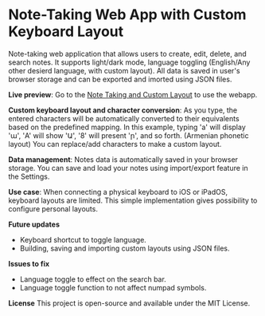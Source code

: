 # Note-Taking Web App with Custom Keyboard Layout

Note-taking web application that allows users to create, edit, delete, and search notes. It supports light/dark mode, language toggling (English/Any other desierd language, with custom layout). All data is saved in user's browser storage and can be exported and imorted using JSON files.

**Live preview**: Go to the [Note Taking and Custom Layout](https://samuelabyan.github.io/note-taking-custom-keylayout) to use the webapp.


**Custom keyboard layout and character conversion**: As you type, the entered characters will be automatically converted to their equivalents based on the predefined mapping. In this example, typing 'a' will display 'ա', 'A' will show 'Ա', '8' will present 'ր', and so forth. (Armenian phonetic layout) You can replace/add characters to make a custom layout.

**Data management**: Notes data is automatically saved in your browser storage. You can save and load your notes using import/export feature in the Settings.

**Use case**: When connecting a physical keyboard to iOS or iPadOS, keyboard layouts are limited. This simple implementation gives possibility to configure personal layouts.

**Future updates**
- Keyboard shortcut to toggle language.
- Building, saving and importing custom layouts using JSON files.

**Issues to fix**
- Language toggle to effect on the search bar.
- Language toggle function to not affect numpad symbols.

**License**
This project is open-source and available under the MIT License.
